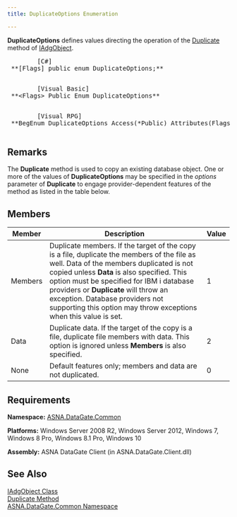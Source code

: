 ```yaml
---
title: DuplicateOptions Enumeration

---
```


<span> **DuplicateOptions** </span> defines values directing the operation of the [ Duplicate](iadg-object-class-duplicate-method.html) method of [IAdgObject](iadg-object-class.html). 
<pre>        <span class="lang">[C#]</span>
 **[Flags] public enum DuplicateOptions;** 
      </pre>
<pre>        <span class="lang">[Visual Basic] </span>
 **&lt;Flags&gt; Public Enum DuplicateOptions** 
      </pre>
<pre class="prettyprint">
        <span class="lang">[Visual RPG]</span>
 **BegEnum DuplicateOptions Access(*Public) Attributes(Flags)** 
      </pre>

## Remarks

The **Duplicate** method is used to copy an existing database object. One or more of the values of **DuplicateOptions** may be specified in the *options* parameter of **Duplicate** to engage provider-dependent features of the method as listed in the table below. 
## Members



| Member | Description | Value |
| ---- | ---- | ---- |
| Members | Duplicate members. If the target of the copy is a file, duplicate the members of the file as well. Data of the members duplicated is not copied unless **Data** is also specified. This option must be specified for IBM i database providers or **Duplicate** will throw an exception. Database providers not supporting this option may throw exceptions when this value is set. | 1 |
| Data | Duplicate data. If the target of the copy is a file, duplicate file members with data. This option is ignored unless **Members** is also specified. | 2 |
| None | Default features only; members and data are not duplicated. | 0 |



## Requirements

**Namespace:** [ASNA.DataGate.Common](datagate-common-namespace.html) 

**Platforms:** Windows Server 2008 R2, Windows Server 2012, Windows 7, Windows 8 Pro, Windows 8.1 Pro, Windows 10

**Assembly:** ASNA DataGate Client (in ASNA.DataGate.Client.dll)
## See Also


[IAdgObject Class](iadg-object-class.html)
      <br />
[Duplicate Method](iadg-object-class-duplicate-method.html)
      <br />
[ASNA.DataGate.Common Namespace](datagate-common-namespace.html)

